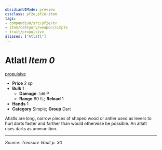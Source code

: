 ```yaml
---
obsidianUIMode: preview
cssclass: pf2e,pf2e-item
tags:
- compendium/src/pf2e/tv
- item/category/weapon/simple
- trait/propulsive
aliases: ["Atlatl"]
---
```

# Atlatl *Item 0*  
[propulsive](rules/traits/propulsive.md "Propulsive Weapon Trait")  

- **Price** 2 sp
- **Bulk** 1
  - **Damage**: `1d6` P
  - **Range** 60 ft.; **Reload** 1
- **Hands** 1
- **Category** Simple; **Group** Dart 

Atlatls are long, narrow pieces of shaped wood or antler used as levers to hurl darts faster and farther than would otherwise be possible. An atlatl uses darts as ammunition.


---
*Source: Treasure Vault p. 30*